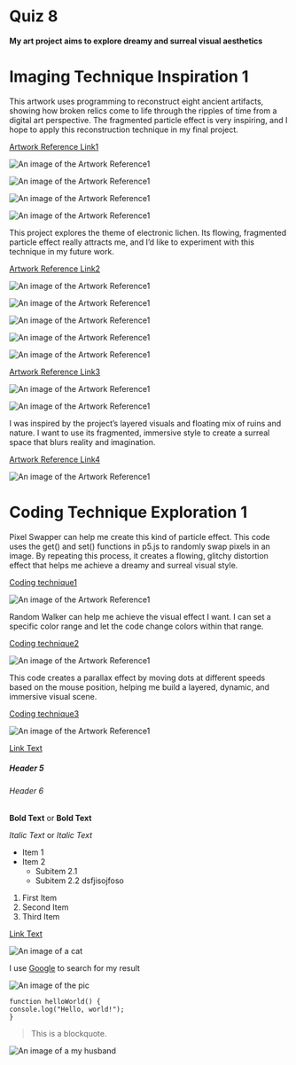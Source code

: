 # Quiz 8

**My art project aims to explore dreamy and surreal visual aesthetics**

# Imaging Technique Inspiration 1

This artwork uses programming to reconstruct eight ancient artifacts, showing how broken relics come to life through the ripples of time from a digital art perspective. The fragmented particle effect is very inspiring, and I hope to apply this reconstruction technique in my final project.

[Artwork Reference Link1](https://www.bilibili.com/video/BV1DC4y1d7gd/?spm_id_from=333.337.search-card.all.click&vd_source=a1518caac7875e4722f1d25a07010a11)

![An image of the Artwork Reference1](readmeImages/1.png) 

![An image of the Artwork Reference1](readmeImages/2.png)

![An image of the Artwork Reference1](readmeImages/3.png)

![An image of the Artwork Reference1](readmeImages/4.png)


This project explores the theme of electronic lichen. Its flowing, fragmented particle effect really attracts me, and I’d like to experiment with this technique in my future work.


[Artwork Reference Link2](https://www.bilibili.com/video/BV1mM411U7cn/?spm_id_from=333.788.recommend_more_video.17&vd_source=a1518caac7875e4722f1d25a07010a11)

![An image of the Artwork Reference1](readmeImages/5.png) 

![An image of the Artwork Reference1](readmeImages/6.png)

![An image of the Artwork Reference1](readmeImages/7.png)

![An image of the Artwork Reference1](readmeImages/8.png)

![An image of the Artwork Reference1](readmeImages/9.png)


[Artwork Reference Link3](https://www.bilibili.com/video/BV1CA41197fX/?spm_id_from=333.788.recommend_more_video.-1&vd_source=a1518caac7875e4722f1d25a07010a11)

![An image of the Artwork Reference1](readmeImages/10.png)

![An image of the Artwork Reference1](readmeImages/11.png)


I was inspired by the project’s layered visuals and floating mix of ruins and nature. I want to use its fragmented, immersive style to create a surreal space that blurs reality and imagination.

[Artwork Reference Link4](https://cifra.com/project/3e372bdb-86de-47ee-84d5-a8790141450b)

![An image of the Artwork Reference1](readmeImages/12.png)


# Coding Technique Exploration 1

Pixel Swapper can help me create this kind of particle effect. This code uses the get() and set() functions in p5.js to randomly swap pixels in an image. By repeating this process, it creates a flowing, glitchy distortion effect that helps me achieve a dreamy and surreal visual style.

[Coding technique1](https://happycoding.io/tutorials/p5js/images/pixel-swapperv)

![An image of the Artwork Reference1](readmeImages/13.png)


Random Walker can help me achieve the visual effect I want. I can set a specific color range and let the code change colors within that range.

[Coding technique2](https://happycoding.io/tutorials/p5js/animation/random-walker)

![An image of the Artwork Reference1](readmeImages/14.png)


This code creates a parallax effect by moving dots at different speeds based on the mouse position, helping me build a layered, dynamic, and immersive visual scene.

[Coding technique3](https://happycoding.io/tutorials/p5js/creating-classes/parallax-dots)

![An image of the Artwork Reference1](readmeImages/15.png)






[Link Text](https://www.google.com)







##### Header 5
###### Header 6






**Bold Text** or __Bold Text__

*Italic Text* or _Italic Text_


- Item 1
- Item 2
  - Subitem 2.1
  - Subitem 2.2 dsfjisojfoso


1. First Item
2. Second Item
3. Third Item

[Link Text](https://www.google.com)


![An image of a cat](https://i.pinimg.com/736x/0c/5e/a4/0c5ea451dda755d0fa4db0da50e35e17.jpg)

I use [Google](https://www.google.com.hk/webhp?hl=zh-CN&sourceid=cnhp&gws_rd=ssl) to search for my result

![An image of the pic](readmeImages/testpic.png)


```
function helloWorld() {
console.log("Hello, world!");
}
```

> This is a blockquote.

![An image of a my husband](https://i.pinimg.com/736x/01/dd/b9/01ddb9a9e8a8069912d5ace626a84ef6.jpg)
